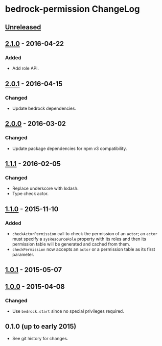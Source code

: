 # bedrock-permission ChangeLog

## [Unreleased]

## [2.1.0] - 2016-04-22

### Added
- Add role API.

## [2.0.1] - 2016-04-15

### Changed
- Update bedrock dependencies.

## [2.0.0] - 2016-03-02

### Changed
- Update package dependencies for npm v3 compatibility.

## [1.1.1] - 2016-02-05

### Changed
- Replace underscore with lodash.
- Type check actor.

## [1.1.0] - 2015-11-10

### Added

- `checkActorPermission` call to check the permission of an `actor`; an
  `actor` must specify a `sysResourceRole` property with its roles and then
  its permission table will be generated and cached from them.
- `checkPermission` now accepts an `actor` or a permission table as its first
  parameter.

## [1.0.1] - 2015-05-07

## [1.0.0] - 2015-04-08

### Changed
- Use `bedrock.start` since no special privileges required.

## 0.1.0 (up to early 2015)

- See git history for changes.

[Unreleased]: https://github.com/digitalbazaar/bedrock-permission/compare/2.1.0...HEAD
[2.1.0]: https://github.com/digitalbazaar/bedrock-permission/compare/2.0.1...2.1.0
[2.0.1]: https://github.com/digitalbazaar/bedrock-permission/compare/2.0.0...2.0.1
[2.0.0]: https://github.com/digitalbazaar/bedrock-permission/compare/1.1.1...2.0.0
[1.1.1]: https://github.com/digitalbazaar/bedrock-permission/compare/1.1.0...1.1.1
[1.1.0]: https://github.com/digitalbazaar/bedrock-permission/compare/1.0.1...1.1.0
[1.0.1]: https://github.com/digitalbazaar/bedrock-permission/compare/1.0.0...1.0.1
[1.0.0]: https://github.com/digitalbazaar/bedrock-permission/compare/0.1.0...1.0.0
